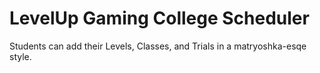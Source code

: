 # LevelUp Gaming College Scheduler

Students can add their Levels, Classes, and Trials in a matryoshka-esqe style. 



